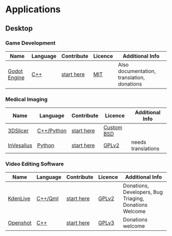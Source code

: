 <!--
    ### Table Template
    | Name | Language | Contribute | Licence | additional info |
    | ------------- |:-------------:| -----:| ----:| ----:|
    | app | code | link | licence | info |
-->

# Applications

## Desktop

### Game Development

| Name                                               | Language                                            | Contribute                                                                                           | Licence                                      | Additional Info                            |
| -------------------------------------------------- | --------------------------------------------------- | ---------------------------------------------------------------------------------------------------- | -------------------------------------------- | ------------------------------------------ |
| [Godot Engine](https://godotengine.org/)           | [C++](https://github.com/godotengine/godot)         | [start here](https://docs.godotengine.org/en/latest/community/contributing/ways_to_contribute.html)  | [MIT](https://github.com/godotengine/godot)  | Also documentation, translation, donations |

### Medical Imaging

| Name                                               | Language                                            | Contribute                                       | Licence                                                                    | Additional Info    |
| -------------------------------------------------- | --------------------------------------------------- | ------------------------------------------------ | -------------------------------------------------------------------------- | ------------------ |
| [3DSlicer](https://www.slicer.org/)                | [C++/Python](https://github.com/Slicer/Slicer)      | [start here](https://www.slicer.org/wiki/Help)   | [Custom BSD](https://github.com/Slicer/Slicer/blob/master/License.txt)     |                    |
| [InVesalius](https://www.cti.gov.br/en/invesalius) | [Python](https://github.com/invesalius/invesalius3) | [start here](https://www.cti.gov.br/en/node/111) | [GPLv2](https://github.com/invesalius/invesalius3/blob/master/LICENSE.txt) | needs translations |

### Video Editing Software

| Name                                               | Language                                            | Contribute                                       | Licence                                                                    | Additional Info    |
| -------------------------------------------------- | --------------------------------------------------- | ------------------------------------------------ | -------------------------------------------------------------------------- | ------------------ |
| [KdenLive](https://kdenlive.org/en)                | [C++/Qml]()      |[start here](https://kdenlive.org/en/developers-welcome/#) | [GPLv2](https://www.gnu.org/licenses/old-licenses/gpl-2.0.txt) | Donations, Developers, Bug Triaging, Donations Welcome |
| [Openshot](https://openshot.org/)                | [C++](https://github.com/OpenShot?language=c%2B%2B)      | [start here](https://www.openshot.org/donate/)   | [GPLv3](https://github.com/OpenShot/openshot-qt/blob/develop/COPYING) | Donations welcome |
